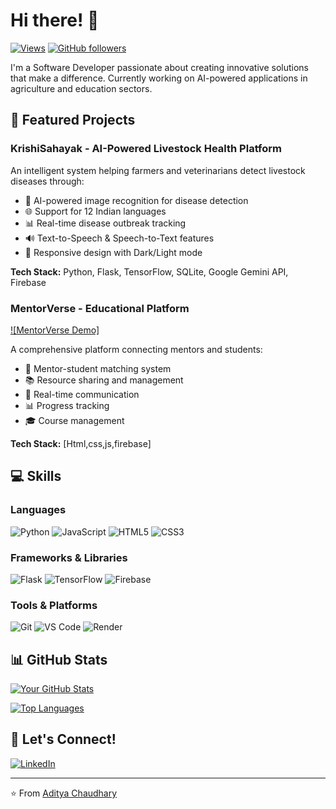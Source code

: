 # Hi there! 👋 

[![Views](https://komarev.com/ghpvc/?username=adityachaudharycode&color=brightgreen)](https://github.com/adityachaudharycode)
[![GitHub followers](https://img.shields.io/github/followers/yourusername?label=Follow&style=social)](https://github.com/adityachaudharycode)

I'm a Software Developer passionate about creating innovative solutions that make a difference. Currently working on AI-powered applications in agriculture and education sectors.

## 🚀 Featured Projects

### KrishiSahayak - AI-Powered Livestock Health Platform

An intelligent system helping farmers and veterinarians detect livestock diseases through:
- 🤖 AI-powered image recognition for disease detection
- 🌐 Support for 12 Indian languages
- 📊 Real-time disease outbreak tracking
- 🔊 Text-to-Speech & Speech-to-Text features
- 📱 Responsive design with Dark/Light mode

**Tech Stack:** Python, Flask, TensorFlow, SQLite, Google Gemini API, Firebase

### MentorVerse - Educational Platform
[![MentorVerse Demo]]([https://mentorverse.render.com](https://adityachaudharycode.github.io/MentorVers/))

A comprehensive platform connecting mentors and students:
- 👥 Mentor-student matching system
- 📚 Resource sharing and management
- 💬 Real-time communication
- 📊 Progress tracking
- 🎓 Course management

**Tech Stack:** [Html,css,js,firebase]

## 💻 Skills

### Languages
![Python](https://img.shields.io/badge/Python-3776AB?style=flat&logo=python&logoColor=white)
![JavaScript](https://img.shields.io/badge/JavaScript-F7DF1E?style=flat&logo=javascript&logoColor=black)
![HTML5](https://img.shields.io/badge/HTML5-E34F26?style=flat&logo=html5&logoColor=white)
![CSS3](https://img.shields.io/badge/CSS3-1572B6?style=flat&logo=css3&logoColor=white)

### Frameworks & Libraries
![Flask](https://img.shields.io/badge/Flask-000000?style=flat&logo=flask&logoColor=white)
![TensorFlow](https://img.shields.io/badge/TensorFlow-FF6F00?style=flat&logo=tensorflow&logoColor=white)
![Firebase](https://img.shields.io/badge/Firebase-FFCA28?style=flat&logo=firebase&logoColor=black)

### Tools & Platforms
![Git](https://img.shields.io/badge/Git-F05032?style=flat&logo=git&logoColor=white)
![VS Code](https://img.shields.io/badge/VS_Code-007ACC?style=flat&logo=visual-studio-code&logoColor=white)
![Render](https://img.shields.io/badge/Render-46E3B7?style=flat&logo=render&logoColor=white)

## 📊 GitHub Stats

[![Your GitHub Stats](https://github-readme-stats.vercel.app/api?username=adityachaudharycode&show_icons=true&theme=radical)](https://github.com/adityachaudharycoode)

[![Top Languages](https://github-readme-stats.vercel.app/api/top-langs/?username=adityachaudharcode&layout=compact&theme=radical)](https://github.com/adityachaudharycode)

## 🤝 Let's Connect!

[![LinkedIn](https://img.shields.io/badge/LinkedIn-0077B5?style=flat&logo=linkedin&logoColor=white)]((https://www.linkedin.com/in/aditya-chaudhary-730a1432a))


---
⭐️ From [Aditya Chaudhary](https://github.com/adityachaudharycode)
